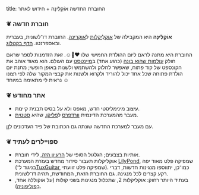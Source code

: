 title: החוברת החדשה אוֹקַלִינָה + חידוש לאתר

### ❦ חוברת חדשה

**אוֹקַלִינָה** היא המקבילה של [אוּקַלֵּיקַלּוּת]({filename}/pagxoj/katalogo/ukulele.md) ל[אוקרינה](https://he.wikipedia.org/wiki/%D7%90%D7%95%D7%A7%D7%A8%D7%99%D7%A0%D7%94). החוברת דו־לשונית, בעברית ובאספרנטו. [הדף בקטלוג]({filename}/pagxoj/katalogo/ocarina.md).

החוברת היא מתנה לראם ליום ההולדת החמישי שלו ♥🎂☺. זאת הזדמנות לספר שראם חולק [עולמות שהוא בונה](http://reem.digitalwords.net/) (כרגע אחד) ב[מיינטסט](http://www.minetest.net/) עם העולם. הוא מאוד אוהב את הקונספט של קוד פתוח, שאפשר לחלוק ולהשתמש ולשנות באופן חופשי; מתנת יום הולדת פתוחה שכל אחד יכול להוריד ולקרוא ולשנות את קבצי המקור שלה לפי רצונו נראית לי מתאימה במיוחד ☺



### ❦ אתר מחודש

* עיצוב מינימליסטי חדש, מאפס ולא על בסיס תבנית קיימת.
* מעבר מהמערכת הדינמית [וורדפרס](https://wordpress.org/) ל[פליקן](https://github.com/getpelican/pelican), שהיא [סטטית](https://www.staticgen.com/).

עם מעבר למערכת החדשה שונתה גם הכתובת של פיד העדכונים ל[זו](/abonrilato/atom.xml).



### ❦ ספויילרים לעתיד

* אותיות בצבעים; הגלגול הסופי של [הרעיון הזה](http://digitalwords.net/928/), לידי חוברת.
* אוקליקלות תעבור סידור מחדש בעזרת המערכת [LilyPond](http://lilypond.org/), שמפיקה פלט מאוד יפה (בניגוד ל־[TuxGuitar](http://tuxguitar.com.ar/), שמפיקה פלט זוועתי). כמו־כן, יתווספו מנגינות חדשות, דברי רקע קצרים לכל מנגינה. גם החוברת הזאת, המחודשת, תהיה דו־לשונית.
* בעתיד היותר רחוק: אוקליקלות 2, שתכלול מנגינות בשני קולות (על אוקוללה אחד, ב[פוליפוניה](https://he.wikipedia.org/wiki/%D7%A4%D7%95%D7%9C%D7%99%D7%A4%D7%95%D7%A0%D7%99%D7%94)).
